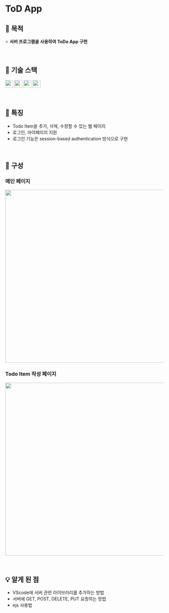 # ToD App 
## 🌱 목적 
⭐  <b>서버 프로그램을 사용하여 ToDo App 구현</b>

<br> 

## 🌱 기술 스택
<img src="https://img.shields.io/badge/Node.js-eee?style=flat&logo=Node.js&logoColor=000" width="auto" height="25"/> <img src="https://img.shields.io/badge/MongoDB Altas-eee?style=flat&logo=MongoDB Altas&logoColor=000" width="auto" height="25"/>
<img src="https://img.shields.io/badge/Bootstrap-eee?style=flat&logo=Bootstrap&logoColor=000" width="auto" height="25"/>
<img src="https://img.shields.io/badge/EJS-eee?style=flat&logo=EJS&logoColor=000" width="auto" height="25"/>  

<br> 

## 🌱 특징
- Todo Item을 추가, 삭제, 수정할 수 있는 웹 페이지
- 로그인, 마이페이지 지원
- 로그인 기능은 session-based authentication 방식으로 구현  

<br> 

## 🌱 구성 
### 메인 페이지
<kbd><img src="https://user-images.githubusercontent.com/114633506/211701039-e79392dd-7dfd-49ab-aa5b-3d6a9d33e851.png" width="550" height="auto" /></kbd>

### Todo Item 작성 페이지
<kbd><img src="https://user-images.githubusercontent.com/114633506/211701148-0bd4bd35-d70d-46ed-a351-5dd076184164.png" width="550" height="auto" /><kbd>

<br> 

## 💡 알게 된 점
- VScode에 서버 관련 라이브러리를 추가하는 방법  
- 서버에 GET, POST, DELETE, PUT 요청하는 방법  
- ejs 사용법 

